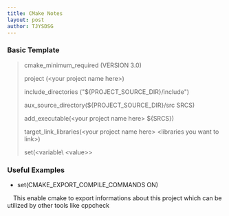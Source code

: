 ```yaml
---
title: CMake Notes
layout: post
author: TJYSDSG
---
```


### Basic Template

> cmake_minimum_required (VERSION 3.0)
> 
> project (\<your project name here\>)
> 
> include_directories ("${PROJECT_SOURCE_DIR}/include")
> 
> aux_source_directory(${PROJECT_SOURCE_DIR}/src SRCS)
> 
> add_executable(\<your project name here\> ${SRCS})
> 
> target_link_libraries(\<your project name here\> \<libraries you want to link\>)
> 
> set(\<variable\ \<value\>>
>

### Useful Examples
- set(CMAKE_EXPORT_COMPILE_COMMANDS ON)

&emsp;This enable cmake to export informations about this project which can be utilized by other tools like cppcheck
